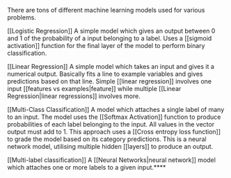 There are tons of different machine learning models used for various problems.

[[Logistic Regression]]
A simple model which gives an output between 0 and 1 of the probability of a input belonging to a label. Uses a [[sigmoid activation]] function for the final layer of the model to perform binary classification.

[[Linear Regression]]
A simple model which takes an input and gives it a numerical output. Basically fits a line to example variables and gives predictions based on that line. Simple [[linear regression]] involves one input [[features vs examples|feature]] while multiple [[Linear Regression|linear regressions]] involves more.

[[Multi-Class Classification]]
A model which attaches a single label of many to an input. The model uses the [[Softmax Activation]] function to produce probabilities of each label belonging to the input. All values in the vector output must add to 1. This approach uses a [[Cross entropy loss function]] to grade the model based on its category predictions. This is a neural network model, utilising multiple hidden [[layers]] to produce an output.

[[Multi-label classification]]
A [[Neural Networks|neural network]] model which attaches one or more labels to a given input.****